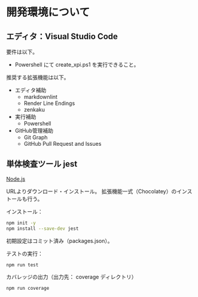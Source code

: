 # 開発環境について

## エディタ：Visual Studio Code

要件は以下。

* Powershell にて create_xpi.ps1 を実行できること。

推奨する拡張機能は以下。

* エディタ補助
  * markdownlint
  * Render Line Endings
  * zenkaku
* 実行補助
  * Powershell
* GitHub管理補助
  * Git Graph
  * GitHub Pull Request and Issues

## 単体検査ツール jest

[Node.js](https://nodejs.org/ja/)  

URLよりダウンロード・インストール。 拡張機能一式（Chocolatey）のインストールも行う。

インストール：

```bash
npm init -y
npm install --save-dev jest
```

初期設定はコミット済み（packages.json）。

テストの実行：

```bash
npm run test
```

カバレッジの出力（出力先： coverage ディレクトリ）

```bash
npm run coverage
```
